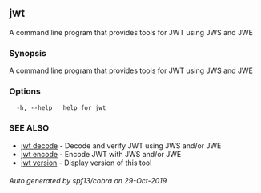 ## jwt

A command line program that provides tools for JWT using JWS and JWE

### Synopsis

A command line program that provides tools for JWT using JWS and JWE

### Options

```
  -h, --help   help for jwt
```

### SEE ALSO

* [jwt decode](jwt_decode.md)	 - Decode and verify JWT using JWS and/or JWE
* [jwt encode](jwt_encode.md)	 - Encode JWT with JWS and/or JWE
* [jwt version](jwt_version.md)	 - Display version of this tool

###### Auto generated by spf13/cobra on 29-Oct-2019
